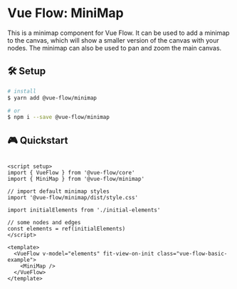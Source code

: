 # Vue Flow: MiniMap

This is a minimap component for Vue Flow.
It can be used to add a minimap to the canvas, which will show a smaller version of the canvas with your nodes.
The minimap can also be used to pan and zoom the main canvas.

## 🛠 Setup

```bash
# install
$ yarn add @vue-flow/minimap

# or
$ npm i --save @vue-flow/minimap
```

## 🎮 Quickstart

```vue

<script setup>
import { VueFlow } from '@vue-flow/core'
import { MiniMap } from '@vue-flow/minimap'

// import default minimap styles
import '@vue-flow/minimap/dist/style.css'

import initialElements from './initial-elements'

// some nodes and edges
const elements = ref(initialElements)
</script>

<template>
  <VueFlow v-model="elements" fit-view-on-init class="vue-flow-basic-example">
    <MiniMap />
  </VueFlow>
</template>
```
